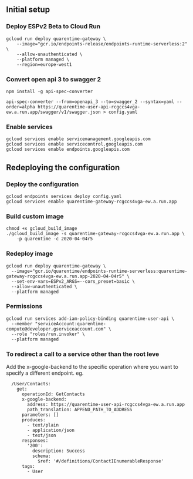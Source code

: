## Initial setup

### Deploy ESPv2 Beta to Cloud Run

```
gcloud run deploy quarentime-gateway \
    --image="gcr.io/endpoints-release/endpoints-runtime-serverless:2" \
    --allow-unauthenticated \
    --platform managed \
    --region=europe-west1
```

### Convert open api 3 to swagger 2

```
npm install -g api-spec-converter

api-spec-converter --from=openapi_3 --to=swagger_2 --syntax=yaml --order=alpha https://quarentime-user-api-rcgccs4vga-ew.a.run.app/swagger/v1/swagger.json > config.yaml
```

### Enable services
```
gcloud services enable servicemanagement.googleapis.com
gcloud services enable servicecontrol.googleapis.com
gcloud services enable endpoints.googleapis.com
```

## Redeploying the configuration

### Deploy the configuration

```
gcloud endpoints services deploy config.yaml 
gcloud services enable quarentime-gateway-rcgccs4vga-ew.a.run.app
```

### Build custom image
```
chmod +x gcloud_build_image
./gcloud_build_image -s quarentime-gateway-rcgccs4vga-ew.a.run.app \
    -p quarentime -c 2020-04-04r5
```

### Redeploy image
```
gcloud run deploy quarentime-gateway \
  --image="gcr.io/quarentime/endpoints-runtime-serverless:quarentime-gateway-rcgccs4vga-ew.a.run.app-2020-04-04r5" \
  --set-env-vars=ESPv2_ARGS=--cors_preset=basic \
  --allow-unauthenticated \
  --platform managed
```
### Permissions
```
gcloud run services add-iam-policy-binding quarentime-user-api \
  --member "serviceAccount:quarentime-compute@developer.gserviceaccount.com" \
  --role "roles/run.invoker" \
  --platform managed
```  

### To redirect a call to a service other than the root leve

Add the x-google-backend to the specific operation where you want to specify a different endpoint. eg.
```
  /User/Contacts:
    get:
      operationId: GetContacts
      x-google-backend:
        address: https://quarentime-user-api-rcgccs4vga-ew.a.run.app
        path_translation: APPEND_PATH_TO_ADDRESS
      parameters: []
      produces:
        - text/plain
        - application/json
        - text/json
      responses:
        '200':
          description: Success
          schema:
            $ref: '#/definitions/ContactIEnumerableResponse'
      tags:
        - User
```
